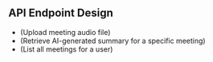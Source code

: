 ## API Endpoint Design
-  (Upload meeting audio file)
-  (Retrieve AI-generated summary for a specific meeting)
-  (List all meetings for a user)
